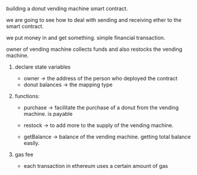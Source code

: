 building a donut vending machine smart contract.

we are going to see how to deal with sending and receiving ether to the 
smart contract.

we put money in and get something. simple financial transaction.

owner of vending machine collects funds and also restocks the vending machine.



1. declare state variables
    - owner -> the address of the person who deployed the contract 
    - donut balances -> the mapping type

2. functions:
    - purchase -> facilitate the purchase of a donut from the vending machine.
        is payable

    - restock -> to add more to the supply of the vending machine.

    - getBalance -> balance of the vending machine.
        getting total balance easily.

3. gas fee
    - each transaction in ethereum uses a certain amount of gas

